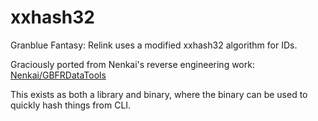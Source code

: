 # xxhash32

Granblue Fantasy: Relink uses a modified xxhash32 algorithm for IDs.

Graciously ported from Nenkai's reverse engineering work: [Nenkai/GBFRDataTools](https://github.com/Nenkai/GBFRDataTools/blob/db3960b2e3643f012091581b4358ce64a916e5cd/GBFRDataTools.Hashing/XXHash32Custom.cs)

This exists as both a library and binary, where the binary can be used to quickly hash things from CLI.
